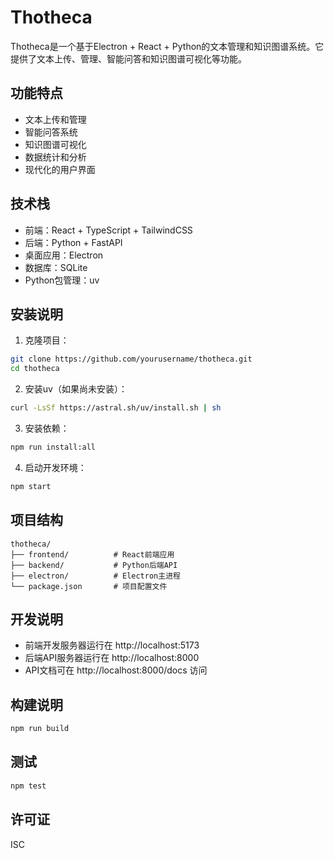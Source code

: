 # Thotheca

Thotheca是一个基于Electron + React + Python的文本管理和知识图谱系统。它提供了文本上传、管理、智能问答和知识图谱可视化等功能。

## 功能特点

- 文本上传和管理
- 智能问答系统
- 知识图谱可视化
- 数据统计和分析
- 现代化的用户界面

## 技术栈

- 前端：React + TypeScript + TailwindCSS
- 后端：Python + FastAPI
- 桌面应用：Electron
- 数据库：SQLite
- Python包管理：uv

## 安装说明

1. 克隆项目：
```bash
git clone https://github.com/yourusername/thotheca.git
cd thotheca
```

2. 安装uv（如果尚未安装）：
```bash
curl -LsSf https://astral.sh/uv/install.sh | sh
```

3. 安装依赖：
```bash
npm run install:all
```

4. 启动开发环境：
```bash
npm start
```

## 项目结构

```
thotheca/
├── frontend/          # React前端应用
├── backend/           # Python后端API
├── electron/          # Electron主进程
└── package.json       # 项目配置文件
```

## 开发说明

- 前端开发服务器运行在 http://localhost:5173
- 后端API服务器运行在 http://localhost:8000
- API文档可在 http://localhost:8000/docs 访问

## 构建说明

```bash
npm run build
```

## 测试

```bash
npm test
```

## 许可证

ISC 